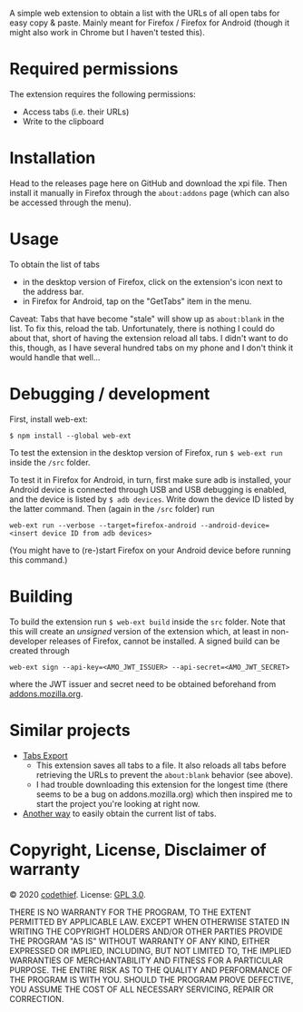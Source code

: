 A simple web extension to obtain a list with the URLs of all open tabs
for easy copy & paste. Mainly meant for Firefox / Firefox for Android
(though it might also work in Chrome but I haven't tested this).


# Required permissions
The extension requires the following permissions:

- Access tabs (i.e. their URLs)
- Write to the clipboard


# Installation
Head to the releases page here on GitHub and download the xpi file. Then
install it manually in Firefox through the `about:addons` page (which
can also be accessed through the menu).


# Usage
To obtain the list of tabs

- in the desktop version of Firefox, click on the extension's icon next
  to the address bar.
- in Firefox for Android, tap on the "GetTabs" item in the menu.

Caveat: Tabs that have become "stale" will show up as `about:blank` in
the list. To fix this, reload the tab. Unfortunately, there is nothing I
could do about that, short of having the extension reload all tabs. I
didn't want to do this, though, as I have several hundred tabs on my
phone and I don't think it would handle that well…


# Debugging / development
First, install web-ext:

```
$ npm install --global web-ext
```

To test the extension in the desktop version of Firefox, run `$ web-ext
run` inside the `/src` folder.

To test it in Firefox for Android, in turn, first make sure adb is
installed, your Android device is connected through USB and USB
debugging is enabled, and the device is listed by `$ adb devices`. Write
down the device ID listed by the latter command. Then (again in the
`/src` folder) run

```
web-ext run --verbose --target=firefox-android --android-device=<insert device ID from adb devices>
```

(You might have to (re-)start Firefox on your Android device before
running this command.)


# Building
To build the extension run `$ web-ext build` inside the `src` folder.
Note that this will create an *unsigned* version of the extension which,
at least in non-developer releases of Firefox, cannot be installed. A
signed build can be created through

```
web-ext sign --api-key=<AMO_JWT_ISSUER> --api-secret=<AMO_JWT_SECRET>
```

where the JWT issuer and secret need to be obtained beforehand from
[addons.mozilla.org](https://addons.mozilla.org/developers/addon/api/key/).



# Similar projects
- [Tabs
  Export](https://addons.mozilla.org/en-US/firefox/addon/tabs-export/)
  - This extension saves all tabs to a file. It also reloads all tabs
    before retrieving the URLs to prevent the `about:blank` behavior
    (see above).
  - I had trouble downloading this extension for the longest time (there
    seems to be a bug on addons.mozilla.org) which then inspired me to
    start the project you're looking at right now.
- [Another
  way](https://android.stackexchange.com/questions/143490/how-can-i-export-all-my-open-firefox-tabs-to-a-text-file/205587#205587)
  to easily obtain the current list of tabs.


# Copyright, License, Disclaimer of warranty
© 2020 [codethief](https://codethief.eu). License: [GPL 3.0](LICENSE.md).

THERE IS NO WARRANTY FOR THE PROGRAM, TO THE EXTENT PERMITTED BY
APPLICABLE LAW.  EXCEPT WHEN OTHERWISE STATED IN WRITING THE COPYRIGHT
HOLDERS AND/OR OTHER PARTIES PROVIDE THE PROGRAM "AS IS" WITHOUT WARRANTY
OF ANY KIND, EITHER EXPRESSED OR IMPLIED, INCLUDING, BUT NOT LIMITED TO,
THE IMPLIED WARRANTIES OF MERCHANTABILITY AND FITNESS FOR A PARTICULAR
PURPOSE.  THE ENTIRE RISK AS TO THE QUALITY AND PERFORMANCE OF THE PROGRAM
IS WITH YOU.  SHOULD THE PROGRAM PROVE DEFECTIVE, YOU ASSUME THE COST OF
ALL NECESSARY SERVICING, REPAIR OR CORRECTION.
